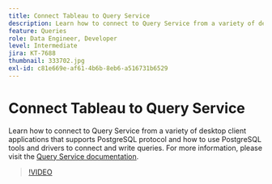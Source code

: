 ```yaml
---
title: Connect Tableau to Query Service
description: Learn how to connect to Query Service from a variety of desktop client applications that supports PostgreSQL protocol and how to use PostgreSQL tools and drivers to connect and write queries.
feature: Queries
role: Data Engineer, Developer
level: Intermediate
jira: KT-7688
thumbnail: 333702.jpg
exl-id: c81e669e-af61-4b6b-8eb6-a516731b6529
---
```

# Connect Tableau to Query Service

Learn how to connect to Query Service from a variety of desktop client applications that supports PostgreSQL protocol and how to use PostgreSQL tools and drivers to connect and write queries. For more information, please visit the [Query Service documentation](https://experienceleague.adobe.com/en/docs/experience-platform/query/home).

>[!VIDEO](https://video.tv.adobe.com/v/333702?learn=on&enablevpops)
